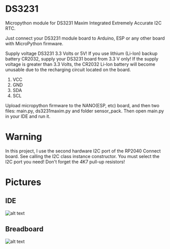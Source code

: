 # DS3231
Micropython module for DS3231 Maxim Integrated Extremely Accurate I2C RTC.

Just connect your DS3231 module board to Arduino, ESP or any other board with MicroPython firmware.

Supply voltage DS3231 3.3 Volts or 5V! If you use lithium (Li-Ion) backup battery CR2032,
supply your DS3231 board from 3.3 V only! If the supply voltage is greater than
3.3 Volts, the СR2032 Li-Ion battery will become unusable due to the recharging circuit
located on the board.

1. VCC
2. GND
3. SDA
4. SCL

Upload micropython firmware to the NANO(ESP, etc) board, and then two files: main.py,
ds3231maxim.py and folder sensor_pack. Then open main.py in your IDE and run it.

# Warning

In this project, I use the second hardware I2C port of the RP2040 Connect board. 
See calling the I2C class instance constructor. You must select the I2С port you need! 
Don't forget the 4K7 pull-up resistors!

# Pictures

## IDE
![alt text](https://github.com/octaprog7/ds3131/blob/master/ide3231.png)
## Breadboard
![alt text](https://github.com/octaprog7/ds3131/blob/master/board3231.jpg)

